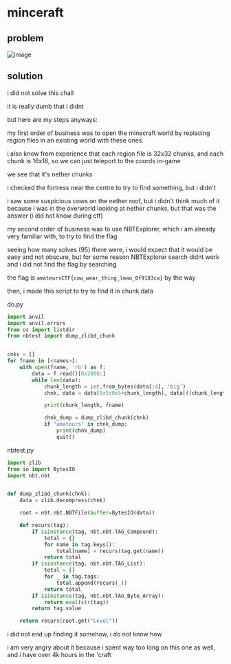 # minceraft

## problem

![image](https://github.com/quasar098/ctf-writeups/assets/70716985/5b0cc08e-90d9-42e7-94e1-d1309ace0996)

## solution

i did not solve this chall

it is really dumb that i didnt

but here are my steps anyways:

my first order of business was to open the minecraft world by replacing region files in an existing world with these ones.

i also know from experience that each region file is 32x32 chunks, and each chunk is 16x16, so we can just teleport to the coords in-game

we see that it's nether chunks

i checked the fortress near the centre to try to find something, but i didn't

i saw some suspicious cows on the nether roof, but i didn't think much of it because i was in the overworld looking at nether chunks, but that was the answer (i did not know during ctf)

my second order of business was to use NBTExplorer, which i am already very familiar with, to try to find the flag

seeing how many solves (95) there were, i would expect that it would be easy and not obscure, but for some reason NBTExplorer search didnt work and i did not find the flag by searching

the flag is `amateursCTF{cow_wear_thing_lmao_0f9183ca}` by the way

then, i made this script to try to find it in chunk data

do.py
```py
import anvil
import anvil.errors
from os import listdir
from nbtest import dump_zlibd_chunk


cnks = []
for fname in [<names>]:
    with open(fname, 'rb') as f:
        data = f.read()[0x2000:]
        while len(data):
            chunk_length = int.from_bytes(data[:4], 'big')
            chnk, data = data[0x5:0x5+chunk_length], data[((chunk_length//0x1000)+1)*0x1000:]

            print(chunk_length, fname)

            chnk_dump = dump_zlibd_chunk(chnk)
            if "amateurs" in chnk_dump:
                print(chnk_dump)
                quit()
```

nbtest.py
```py
import zlib
from io import BytesIO
import nbt.nbt


def dump_zlibd_chunk(chnk):
    data = zlib.decompress(chnk)

    root = nbt.nbt.NBTFile(buffer=BytesIO(data))

    def recurs(tag):
        if isinstance(tag, nbt.nbt.TAG_Compound):
            total = {}
            for name in tag.keys():
                total[name] = recurs(tag.get(name))
            return total
        if isinstance(tag, nbt.nbt.TAG_List):
            total = []
            for _ in tag.tags:
                total.append(recurs(_))
            return total
        if isinstance(tag, nbt.nbt.TAG_Byte_Array):
            return eval(str(tag))
        return tag.value

    return recurs(root.get("Level"))
```

i did not end up finding it somehow, i do not know how

i am very angry about it because i spent way too long on this one as well, and i have over 4k hours in the 'craft
